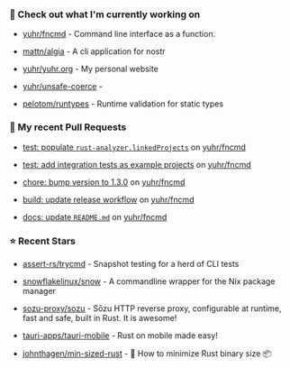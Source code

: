 ### 👷 Check out what I'm currently working on



- [yuhr/fncmd](https://github.com/yuhr/fncmd) - Command line interface as a function.

- [mattn/algia](https://github.com/mattn/algia) - A cli application for nostr

- [yuhr/yuhr.org](https://github.com/yuhr/yuhr.org) - My personal website

- [yuhr/unsafe-coerce](https://github.com/yuhr/unsafe-coerce) - 

- [pelotom/runtypes](https://github.com/pelotom/runtypes) - Runtime validation for static types

### 🔨 My recent Pull Requests



- [test: populate `rust-analyzer.linkedProjects`](https://github.com/yuhr/fncmd/pull/38) on [yuhr/fncmd](https://github.com/yuhr/fncmd)

- [test: add integration tests as example projects](https://github.com/yuhr/fncmd/pull/37) on [yuhr/fncmd](https://github.com/yuhr/fncmd)

- [chore: bump version to 1.3.0](https://github.com/yuhr/fncmd/pull/36) on [yuhr/fncmd](https://github.com/yuhr/fncmd)

- [build: update release workflow](https://github.com/yuhr/fncmd/pull/35) on [yuhr/fncmd](https://github.com/yuhr/fncmd)

- [docs: update `README.md`](https://github.com/yuhr/fncmd/pull/34) on [yuhr/fncmd](https://github.com/yuhr/fncmd)

### ⭐ Recent Stars



- [assert-rs/trycmd](https://github.com/assert-rs/trycmd) - Snapshot testing for a herd of CLI tests

- [snowflakelinux/snow](https://github.com/snowflakelinux/snow) - A commandline wrapper for the Nix package manager

- [sozu-proxy/sozu](https://github.com/sozu-proxy/sozu) - Sōzu HTTP reverse proxy, configurable at runtime, fast and safe, built in Rust. It is awesome!

- [tauri-apps/tauri-mobile](https://github.com/tauri-apps/tauri-mobile) - Rust on mobile made easy!

- [johnthagen/min-sized-rust](https://github.com/johnthagen/min-sized-rust) - 🦀 How to minimize Rust binary size 📦